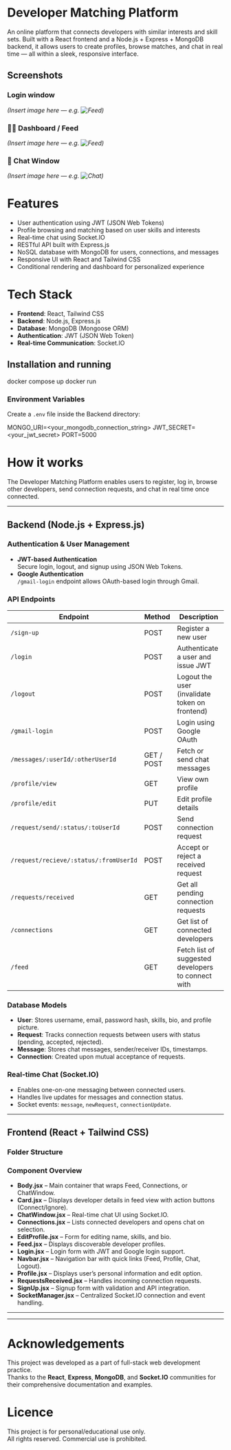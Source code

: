 # Developer Matching Platform
An online platform that connects developers with similar interests and skill sets. Built with a React frontend and a Node.js + Express + MongoDB backend, it allows users to create profiles, browse matches, and chat in real time — all within a sleek, responsive interface.

## Screenshots
### Login window

*(Insert image here — e.g. ![Feed](screenshots/Chat_page_dev_tinder.png))*

### 🧑‍💻 Dashboard / Feed  
*(Insert image here — e.g. ![Feed](screenshots/Feed_page_dev_tinder.png))*

### 💬 Chat Window  
*(Insert image here — e.g. ![Chat](screenshots/Login_Page_dev_tinder.png))*



# Features

- User authentication using JWT (JSON Web Tokens)
- Profile browsing and matching based on user skills and interests
- Real-time chat using Socket.IO
- RESTful API built with Express.js
- NoSQL database with MongoDB for users, connections, and messages
- Responsive UI with React and Tailwind CSS
- Conditional rendering and dashboard for personalized experience

# Tech Stack

- **Frontend**: React, Tailwind CSS  
- **Backend**: Node.js, Express.js  
- **Database**: MongoDB (Mongoose ORM)  
- **Authentication**: JWT (JSON Web Token)  
- **Real-time Communication**: Socket.IO  

## Installation and running
docker compose up
docker run

### Environment Variables
Create a `.env` file inside the Backend directory:

MONGO_URI=<your_mongodb_connection_string>
JWT_SECRET=<your_jwt_secret>
PORT=5000



# How it works

The Developer Matching Platform enables users to register, log in, browse other developers, send connection requests, and chat in real time once connected.

---

## Backend (Node.js + Express.js)

### **Authentication & User Management**
- **JWT-based Authentication**  
  Secure login, logout, and signup using JSON Web Tokens.
- **Google Authentication**  
  `/gmail-login` endpoint allows OAuth-based login through Gmail.

### **API Endpoints**

| **Endpoint** | **Method** | **Description** |
|---------------|------------|-----------------|
| `/sign-up` | POST | Register a new user |
| `/login` | POST | Authenticate a user and issue JWT |
| `/logout` | POST | Logout the user (invalidate token on frontend) |
| `/gmail-login` | POST | Login using Google OAuth |
| `/messages/:userId/:otherUserId` | GET / POST | Fetch or send chat messages |
| `/profile/view` | GET | View own profile |
| `/profile/edit` | PUT | Edit profile details |
| `/request/send/:status/:toUserId` | POST | Send connection request |
| `/request/recieve/:status/:fromUserId` | POST | Accept or reject a received request |
| `/requests/received` | GET | Get all pending connection requests |
| `/connections` | GET | Get list of connected developers |
| `/feed` | GET | Fetch list of suggested developers to connect with |

### **Database Models**
- **User**: Stores username, email, password hash, skills, bio, and profile picture.
- **Request**: Tracks connection requests between users with status (pending, accepted, rejected).
- **Message**: Stores chat messages, sender/receiver IDs, timestamps.
- **Connection**: Created upon mutual acceptance of requests.

### **Real-time Chat (Socket.IO)**
- Enables one-on-one messaging between connected users.
- Handles live updates for messages and connection status.
- Socket events: `message`, `newRequest`, `connectionUpdate`.

---

## Frontend (React + Tailwind CSS)

### **Folder Structure**

### **Component Overview**
- **Body.jsx** – Main container that wraps Feed, Connections, or ChatWindow.  
- **Card.jsx** – Displays developer details in feed view with action buttons (Connect/Ignore).  
- **ChatWindow.jsx** – Real-time chat UI using Socket.IO.  
- **Connections.jsx** – Lists connected developers and opens chat on selection.  
- **EditProfile.jsx** – Form for editing name, skills, and bio.  
- **Feed.jsx** – Displays discoverable developer profiles.  
- **Login.jsx** – Login form with JWT and Google login support.  
- **Navbar.jsx** – Navigation bar with quick links (Feed, Profile, Chat, Logout).  
- **Profile.jsx** – Displays user’s personal information and edit option.  
- **RequestsReceived.jsx** – Handles incoming connection requests.  
- **SignUp.jsx** – Signup form with validation and API integration.  
- **SocketManager.jsx** – Centralized Socket.IO connection and event handling.

---



---



# Acknowledgements
This project was developed as a part of full-stack web development practice.  
Thanks to the **React**, **Express**, **MongoDB**, and **Socket.IO** communities for their comprehensive documentation and examples.

# Licence
This project is for personal/educational use only.  
All rights reserved. Commercial use is prohibited.

